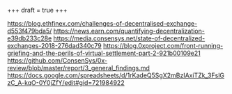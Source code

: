 +++
draft = true
+++

https://blog.ethfinex.com/challenges-of-decentralised-exchange-d553f479bda5/
https://news.earn.com/quantifying-decentralization-e39db233c28e
https://media.consensys.net/state-of-decentralized-exchanges-2018-276dad340c79
https://blog.0xproject.com/front-running-griefing-and-the-perils-of-virtual-settlement-part-2-921b00109e21
https://github.com/ConsenSys/0x-review/blob/master/report/3_general_findings.md
https://docs.google.com/spreadsheets/d/1rKadeQ5SgX2mBzIAxiTZk_3FslGzC_A-kqO-0Y0jZfY/edit#gid=721984922
